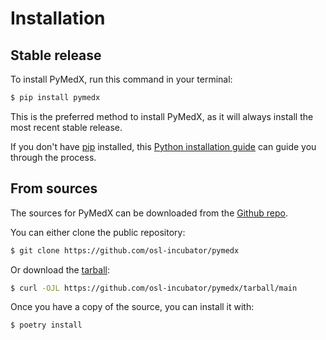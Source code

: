 # Installation

## Stable release

To install PyMedX, run this command in your terminal:

```bash
$ pip install pymedx
```

This is the preferred method to install PyMedX, as it will always install the
most recent stable release.

If you don't have [pip](https://pip.pypa.io) installed, this
[Python installation guide](http://docs.python-guide.org/en/latest/starting/installation/)
can guide you through the process.

## From sources

The sources for PyMedX can be downloaded from the
[Github repo](https://github.com/osl-incubator/pymedx).

You can either clone the public repository:

```bash
$ git clone https://github.com/osl-incubator/pymedx
```

Or download the [tarball](https://github.com/osl-incubator/pymedx/tarball/main):

```bash
$ curl -OJL https://github.com/osl-incubator/pymedx/tarball/main
```

Once you have a copy of the source, you can install it with:

```bash
$ poetry install
```
